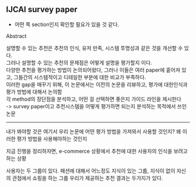
## IJCAI survey paper
- 어떤 쪽 section인지 확인할 필요가 있을 것 같다.


Abstract

설명할 수 있는 추천은 추천의 인식, 유저 만족, 시스템 투명성과 같은 것을 개선할 수 있다.   
그러나 설명할 수 있는 추천의 문제점은 어떻게 설명을 평가할지 이다.   
다양한 추천을 평가하는 방법이 논의되어왔다, 그러나 이들은 여러 paper에 흩어져 있고, 그들간의 시스템적이고 디테일한 부분에 대한 비교가 부족하다.   
이러한 gap을 매꾸기 위해, 이 논문에서는 이전의 논문을 리뷰하고, 평가에 대한인식과 평가 방법에 대해서 논의함    
각 method의 장단점을 분석하고, 어떤 걸 선택하면 좋은지 가이드 라인을 제시한다    
-> survey paper이고 추천시스템을 어떻게 평가하면 되는지 분석하는 목적에서 쓰인 논문

-----
내가 봐야할 것은 여기서 우리 논문에 어떤 평가 방법을 가져와서 사용할 것인지?
왜 이러한 평가 방법을 사용해야하는 것인지

지금 진행을 정리하자면, e-commerce 상황에서 추천에 대한 사용자의 인식을 보려고 하는 상황

사용자는 두 그룹이 있다. 패션에 대해서 어느정도 지식이 있는 그룹, 지식이 없이 자신의 관점에서 쇼핑을 하는 그룹
우리가 제공하는 추천 결과는 두가지가 있다. 
